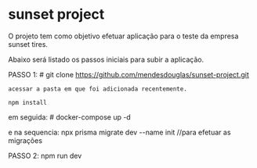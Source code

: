# sunset project

O projeto tem como objetivo efetuar aplicação para o teste da empresa sunset tires.

Abaixo será listado os passos iniciais para subir a aplicação.

PASSO 1:
    # git clone https://github.com/mendesdouglas/sunset-project.git
    
    acessar a pasta em que foi adicionada recentemente.

    npm install

em seguida:
    # docker-compose up -d

    
e na sequencia:
    npx prisma migrate dev --name init //para efetuar as migrações


PASSO 2:
    npm run dev
    
    

